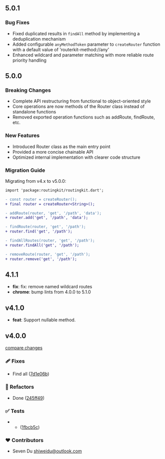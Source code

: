 ## 5.0.1

### Bug Fixes

- Fixed duplicated results in `findAll` method by implementing a deduplication mechanism
- Added configurable `anyMethodToken` parameter to `createRouter` function with a default value of 'routerkit-method://any'
- Enhanced wildcard and parameter matching with more reliable route priority handling

## 5.0.0

### Breaking Changes

- Complete API restructuring from functional to object-oriented style
- Core operations are now methods of the Router class instead of standalone functions
- Removed exported operation functions such as addRoute, findRoute, etc.

### New Features

- Introduced Router class as the main entry point
- Provided a more concise chainable API
- Optimized internal implementation with clearer code structure

### Migration Guide

Migrating from v4.x to v5.0.0:

```diff
import 'package:routingkit/routingkit.dart';

- const router = createRouter();
+ final router = createRouter<String>();

- addRoute(router, 'get', '/path', 'data');
+ router.add('get', '/path', 'data');

- findRoute(router, 'get', '/path');
+ router.find('get', '/path');

- findAllRoutes(router, 'get', '/path');
+ router.findAll('get', '/path');

- removeRoute(router, 'get', '/path');
+ router.remove('get', '/path');
```

## 4.1.1

- **fix**: fix: remove named wildcard routes
- **chrome**: bump lints from 4.0.0 to 5.1.0

## v4.1.0

- **feat**: Support nullable method.

## v4.0.0

[compare changes](https://github.com/medz/routingkit/compare/v3.0.3...v4.0.0)

### 🩹 Fixes

- Find all ([7d1e06b](https://github.com/medz/routingkit/commit/7d1e06b))

### 💅 Refactors

- Done ([245ff49](https://github.com/medz/routingkit/commit/245ff49))

### ✅ Tests

- - ([1fbcb5c](https://github.com/medz/routingkit/commit/1fbcb5c))

### ❤️ Contributors

- Seven Du <shiweidu@outlook.com>
